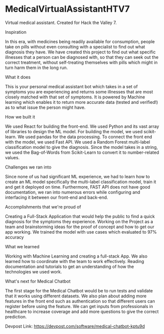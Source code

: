 # MedicalVirtualAssistantHTV7
Virtual medical assistant. Created for Hack the Valley 7.

Inspiration

In this era, with medicines being readily available for consumption, people take on pills without even consulting with a specialist to find out what diagnosis they have. We have created this project to find out what specific illnesses that a person can be diagnosed with, so that they can seek out the correct treatment, without self-treating themselves with pills which might in turn harm them in the long run.

What it does

This is your personal medical assistant bot which takes in a set of symptoms you are experiencing and returns some illnesses that are most closely matched with that set of symptoms. It is powered by Machine learning which enables it to return more accurate data (tested and verified!) as to what issue the person might have.

How we built it

We used React for building the front-end. We used Python and its vast array of libraries to design the ML model. For building the model, we used scikit-learn. We used pandas for the data processing. To connect the front end with the model, we used Fast API. We used a Random Forest multi-label classification model to give the diagnosis. Since the model takes in a string, we used the Bag-of-Words from Scikit-Learn to convert it to number-related values.

Challenges we ran into

Since none of us had significant ML experience, we had to learn how to create an ML model specifically the multi-label classification model, train it and get it deployed on time. Furthermore, FAST API does not have good documentation, we ran into numerous errors while configuring and interfacing it between our front-end and back-end.

Accomplishments that we're proud of

Creating a Full-Stack Application that would help the public to find a quick diagnosis for the symptoms they experience. Working on the Project as a team and brainstorming ideas for the proof of concept and how to get our app working. We trained the model with use cases which evaluated to 97% accuracy

What we learned

Working with Machine Learning and creating a full-stack App. We also learned how to coordinate with the team to work effectively. Reading documentation and tutorials to get an understanding of how the technologies we used work.

What's next for Medical Chatbot

The first stage for the Medical Chatbot would be to run tests and validate that it works using different datasets. We also plan about adding more features in the front end such as authentication so that different users can register before using the feature. We can get inputs from professionals in healthcare to increase coverage and add more questions to give the correct prediction.

Devpost Link: https://devpost.com/software/medical-chatbot-kptu9d
